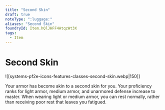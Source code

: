 ```yaml
---
title: "Second Skin"
draft: true
noteType: ":luggage:"
aliases: "Second Skin"
foundryId: Item.hQlJHFF4AtqzWt3X
tags:
  - Item
---
```


# Second Skin
![[systems-pf2e-icons-features-classes-second-skin.webp|150]]

Your armor has become akin to a second skin for you. Your proficiency ranks for light armor, medium armor, and unarmored defense increase to master. When wearing light or medium armor, you can rest normally, rather than receiving poor rest that leaves you fatigued.
